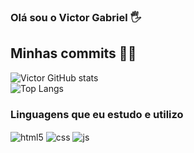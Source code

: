 ### Olá sou o Victor Gabriel 🖐️
## Minhas commits 🐱‍💻
![Victor GitHub stats](https://github-readme-stats.vercel.app/api?username=victorgxb&show_icons=true&theme=transparent)
<br>
![Top Langs](https://github-readme-stats.vercel.app/api/top-langs/?username=victorgxb&layout=compact)

### Linguagens que eu estudo e utilizo

<div style="display: inline-block;">
<img align = center src="https://img.shields.io/badge/HTML5-E34F26?style=for-the-badge&logo=html5&logoColor=white" alt="html5">
<img align = center src="https://img.shields.io/badge/CSS3-1572B6?style=for-the-badge&logo=css3&logoColor=white" alt="css">
<img align = center src="https://img.shields.io/badge/JavaScript-F7DF1E?style=for-the-badge&logo=javascript&logoColor=black" alt="js">
<br>
</div>


